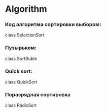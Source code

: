 # Algorithm


### Код алгоритма сортировки выбором:
class SelectionSort
### Пузырьком:
class SortBuble
### Quick sort:
class QuickSort
### Поразрядная сортировка
class RadixSort